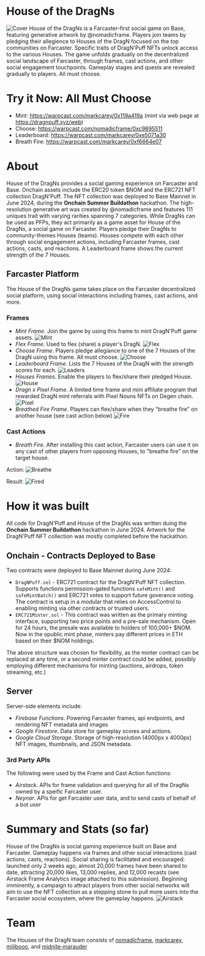 # House of the DragNs
![Cover](https://dragnpuff.xyz/img/dragnpuff-cover.png)
House of the DragNs is a Farcaster-first social game on Base, featuring generative artwork by @nomadicframe. Players join teams by pledging their allegience to Houses of the DragN focused on the top communities on Farcaster. Specific traits of DragN'Puff NFTs unlock access to the various Houses. The game unfolds gradually on the decentralized social landscape of Farcaster, through frames, cast actions, and other social engagement touchpoints. Gameplay stages and quests are revealed gradually to players. All must choose.

# Try it Now: All Must Choose

- Mint: https://warpcast.com/markcarey/0x119a419a (mint via web page at https://dragnpuff.xyz/web)
- Choose: https://warpcast.com/nomadicframe/0xc9895511
- Leaderboard: https://warpcast.com/markcarey/0xe5071a30
- Breath Fire: https://warpcast.com/markcarey/0xf6664e07

# About
House of the DragNs provides a social gaming experience on Farcaster and Base. Onchain assets include the ERC20 token $NOM and the ERC721 NFT collection DragN'Puff. The NFT collection was deployed to Base Mainnet in June 2024, during the **Onchain Summer Buildathon** hackathon. The high-resolution generative art was created by @nomadicframe and features 111 uniques trait with varying rarities spanning 7 categories. While DragNs can be used as PFPs, they act primarily as a game asset for House of the DragNs, a social game on Farcaster. Players pledge their DragNs to community-themes Houses (teams). Houses compete with each other through social engagement actions, including Farcaster frames, cast actions, casts, and reactions. A Leaderboard frame shows the current strength of the 7 Houses.

## Farcaster Platform
The House of the DragNs game takes place on the Farcaster decentralized social platform, using social interactions including frames, cast actions, and more.

### Frames
- *Mint Frame*. Join the game by using this frame to mint DragN'Puff game assets.
![MInt](https://dragnpuff.xyz/img/screen-mint.png)
- *Flex Frame*. Used to flex (share) a player's DragN.
![Flex](https://dragnpuff.xyz/img/screen-flex.png)
- *Choose Frame*. Players pledge allegiance to one of the 7 Houses of the DragN using this frame. All must choose.
![Choose](https://dragnpuff.xyz/img/screen-choose.png)
- *Leaderboard Frame*. Lists the 7 Houses of the DragN with the strength scores for each.
![Leaders](https://dragnpuff.xyz/img/screen-leaderboard.png)
- *Houses Frames*. Enable the players to flex/share their pledged House.
![House](https://dragnpuff.xyz/img/screen-choice.png)
- *Dragn x Pixel Frame*. A limited time frame and mini affiliate program that rewarded DragN mint referrals with Pixel Nouns NFTs on Degen chain.
![Pixel](https://dragnpuff.xyz/img/screen-pixel.png)
- *Breathed Fire Frame*. Players can flex/share when they "breathe fire" on another house (see cast action below)
![Fire](https://dragnpuff.xyz/img/screen-fire.png)

### Cast Actions
- *Breath Fire*. After installing this cast action, Farcaster users can use it on any cast of other players from opposing Houses, to "breathe fire" on the target house.

Action:
![Breathe](https://dragnpuff.xyz/img/screen-breath.png)

Result:
![Fired](https://dragnpuff.xyz/img/f.gif)

# How it was built
All code for DragN'Puff and House of the DragNs was written duing the **Onchain Summer Buildathon** hackathon in June 2024. Artwork for the DragN'Puff NFT collection was mostly completed before the hackathon.

## Onchain - Contracts Deployed to Base
Two contracts were deployed to Base Mainnet during June 2024:

- `DragNPuff.sol` - ERC721 contract for the DragN'Puff NFT collection. Supports functions permission-gated functions `safeMint()` and `safeMintBatch()` and ERC721 votes to support future goverance voting. The contract is setup in a modular that relies on AccessControl to enabling minting via other contracts or trusted users.
- `ERC721Minter.sol` - This contract was written as the primary minting interface, supporting two price points and a pre-sale mechanism. Open for 24 hours, the presale was available to holders of 100,000+ $NOM. Now in the opublic mint phase, minters pay different prices in ETH based on their $NOM holdings.

The above structure was chosen for flexibility, as the minter contract can be replaced at any time, or a second minter contract could be added, possibly employing different mechanisms for minting (auctions, airdrops, token streaming, etc.)

## Server
Server-side elements include:

- *Firebase Functions*. Powering Farcaster frames, api endpoints, and rendering NFT metadata and images
- *Google Firestore*. Data store for gameplay scores and actions.
- *Google Cloud Storage*. Storage of high-resolution (4000px x 4000px) NFT images, thumbnails, and JSON metadata.

### 3rd Party APIs
The following were used by the Frame and Cast Action functions:

- *Airstack*. APIs for frame validation and querying for all of the DragNs owned by a speific Farcaster user.
- *Neynar*. APIs for get Farcaster user data, and to send casts of behalf of a bot user

# Summary and Stats (so far)
House of the DragNs is social gaming experience built on Base and Farcaster. Gameplay happens via frames and other social interactions (cast actions, casts, reactions). Social sharing is facilitated and encouraged: launched only 2 weeks ago, almost 20,000 frames have been shared to date, attracting 20,000 likes, 13,000 replies, and 12,000 recasts (see Airstack Frame Analytics image attached to this submission). Beginning imminently, a campaign to attract players from other social networks will aim to use the NFT collection as a stepping stone to pull more users into the Farcaster social ecosystem, where the gameplay happens.
![Airstack](https://dragnpuff.xyz/img/screen-airstack.png)

# Team

The Houses of the DragN team consists of [nomadicframe](https://warpcast.com/nomadicframe), [markcarey](https://warpcast.com/markcarey), [milibooo](https://warpcast.com/milibooo), and [midnite-marauder](https://warpcast.com/midnite-marauder)




